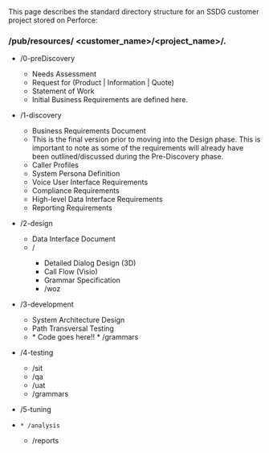 This page describes the standard directory structure for an SSDG customer project stored on Perforce:

 

### **/pub/resources/ <customer_name>/<project_name>/.**

  * /0-preDiscovery
    * Needs Assessment
    * Request for (Product | Information | Quote)
    * Statement of Work
    * Initial Business Requirements are defined here.
  * /1-discovery  

    * Business Requirements Document
    * This is the final version prior to moving into the Design phase. This is important to note as some of the requirements will already have been outlined/discussed during the Pre-Discovery phase.
    * Caller Profiles
    * System Persona Definition
    * Voice User Interface Requirements
    * Compliance Requirements
    * High-level Data Interface Requirements
    * Reporting Requirements
  * /2-design
    * Data Interface Document
    * /<lang>
      * Detailed Dialog Design (3D)
      * Call Flow (Visio)
      * Grammar Specification
      * /woz
  * /3-development
    * System Architecture Design
    * Path Transversal Testing
    * <lang>
      * Code goes here!!
      * /grammars
  * /4-testing
    * /sit
    * /qa
    * /uat
    * /grammars
  * /5-tuning
  *     * /analysis
    * /reports


